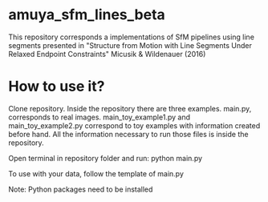 # amuya_sfm_lines_beta
This repository corresponds a implementations of SfM pipelines using line segments presented in "Structure from Motion with Line Segments Under Relaxed Endpoint Constraints" Micusik &amp; Wildenauer (2016)

# How to use it?
Clone repository.
Inside the repository there are three examples. main.py, corresponds to real images. main_toy_example1.py and main_toy_example2.py correspond to toy examples with information created before hand. All the information necessary to run those files is inside the repository.

Open terminal in repository folder and run:
python main.py

To use with your data, follow the template of main.py

Note: Python packages need to be installed
